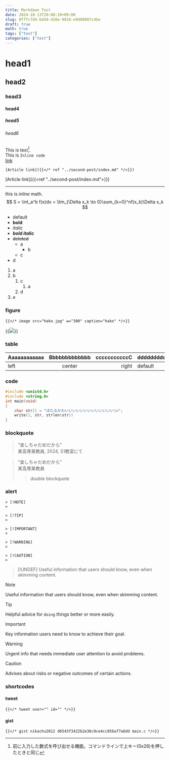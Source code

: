 ```yaml
---
title: Markdown Test
date: 2024-10-13T20:00:10+09:00
slug: 0fffc7d4-bdd4-420e-9816-e9d09087c4be
draft: true
math: true
tags: ["test"]
categories: ["test"]
---
```


# head1
## head2
### head3
#### head4
##### head5
###### head6

This is text[^1].  
This is `Inline code`  
[link](https://twitter.com)  

```plain
[Article link]({{</* ref "../second-post/index.md" */>}})
```
[Article link]({{<ref "../second-post/index.md">}})

---

this is $inline$ math.  
$$
S = \int_a^b f(x)dx = \lim_{\Delta x_k \to 0}\sum_{k=0}^nf(x_k)\Delta x_k
$$

[^1]:前に入力した数式を呼び出せる機能。コマンドラインで上キー(0x26)を押したときと同じ

- default
- **bold**
- *italic*
- ***bold italic***
- ~~deleted~~
    - a
      - b
    - c
- d

1. a
2. b
    1. c
       1. a
    2. d
3. e

### figure

```plain
{{</* image src="hako.jpg" w="300" caption="hako" */>}}
```

{{<image src="image.png" w="200" caption="This is caption" >}}

### table
|Aaaaaaaaaaaa|Bbbbbbbbbbbbb|cccccccccccC|dddddddddddD|
|:--|:--:|--:|--|
|left|center|right|default|

### code
```c
#include <unistd.h>
#include <string.h>
int main(void)
{
    char str[] = "ほたるかわいいいいいいいいいいいいい\n";
    write(1, str, strlen(str))
}
```

### blockquote

> "楽しちゃだめだから"  
> 某高専某教員, 2024, S1教室にて


> "楽しちゃだめだから"  
> 某高専某教員
> > double blockquote


### alert

```plain
> [!NOTE]
> 

> [!TIP]
> 

> [!IMPORTANT]
> 

> [!WARNING]
> 

> [!CAUTION]
> 
```


> [!UNDEF]
> Useful information that users should know, even when skimming content.

> [!NOTE]
> Useful information that users should know, even when skimming content.

> [!TIP]
> Helpful advice for `doing` things better or more easily.

> [!IMPORTANT]
> Key information users need to know to achieve their goal.

> [!WARNING]
> Urgent info that needs immediate user attention to avoid problems.

> [!CAUTION]
> Advises about risks or negative outcomes of certain actions.


### shortcodes
#### tweet
```plain
{{</* tweet user="" id="" */>}}
```


#### gist
```plain
{{</* gist nikachu2012 d6543f3422b2e36c9ce4cc856af7a6dd main.c */>}}
```
